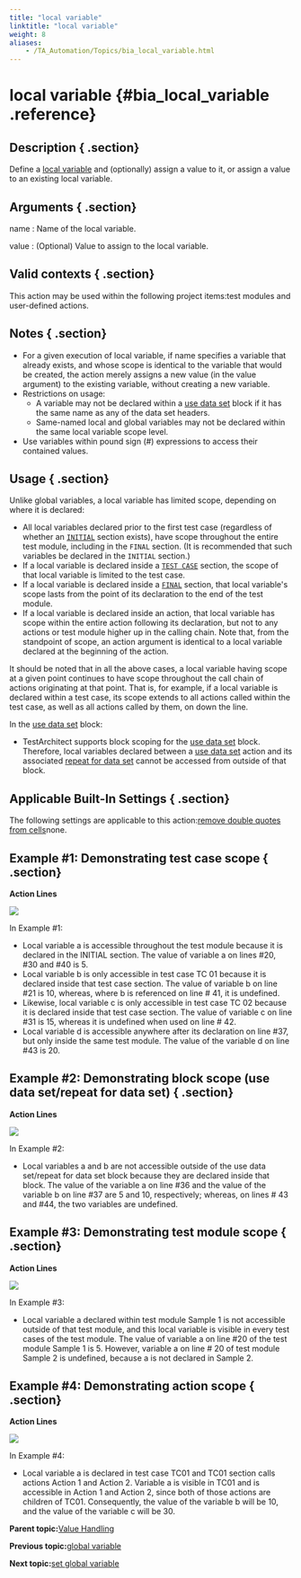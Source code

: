 ```yaml
--- 
title: "local variable"
linktitle: "local variable"
weight: 8
aliases: 
    - /TA_Automation/Topics/bia_local_variable.html
---
```

# local variable {#bia_local_variable .reference}

## Description { .section}

Define a [local variable](The_test_language_variables.html) and \(optionally\) assign a value to it, or assign a value to an existing local variable.

## Arguments { .section}

name
:   Name of the local variable.

value
:   \(Optional\) Value to assign to the local variable.

## Valid contexts { .section}

This action may be used within the following project items:test modules and user-defined actions.

## Notes { .section}

-   For a given execution of local variable, if name specifies a variable that already exists, and whose scope is identical to the variable that would be created, the action merely assigns a new value \(in the value argument\) to the existing variable, without creating a new variable.
-   Restrictions on usage:
    -   A variable may not be declared within a [use data set](bia_use_data_set.html) block if it has the same name as any of the data set headers.
    -   Same-named local and global variables may not be declared within the same local variable scope level.
-   Use variables within pound sign \(\#\) expressions to access their contained values.

## Usage { .section}

Unlike global variables, a local variable has limited scope, depending on where it is declared:

-   All local variables declared prior to the first test case \(regardless of whether an [`INITIAL`](bia_initial.html) section exists\), have scope throughout the entire test module, including in the `FINAL` section. \(It is recommended that such variables be declared in the `INITIAL` section.\)
-   If a local variable is declared inside a [`TEST CASE`](bia_test_case.html) section, the scope of that local variable is limited to the test case.
-   If a local variable is declared inside a [`FINAL`](bia_final.html) section, that local variable's scope lasts from the point of its declaration to the end of the test module.
-   If a local variable is declared inside an action, that local variable has scope within the entire action following its declaration, but not to any actions or test module higher up in the calling chain. Note that, from the standpoint of scope, an action argument is identical to a local variable declared at the beginning of the action.

It should be noted that in all the above cases, a local variable having scope at a given point continues to have scope throughout the call chain of actions originating at that point. That is, for example, if a local variable is declared within a test case, its scope extends to all actions called within the test case, as well as all actions called by them, on down the line.

In the [use data set](bia_use_data_set.html) block:

-   TestArchitect supports block scoping for the [use data set](bia_use_data_set.html) block. Therefore, local variables declared between a [use data set](bia_use_data_set.html) action and its associated [repeat for data set](bia_repeat_for_data_set.html) cannot be accessed from outside of that block.

## Applicable Built-In Settings { .section}

The following settings are applicable to this action:[remove double quotes from cells](bis_remove_double_quotes_from_cells.html)none.

## Example \#1: Demonstrating test case scope { .section}

**Action Lines**

![](../Images/bia_local_variable_test_case_scope_pgm.png)

In Example \#1:

-   Local variable a is accessible throughout the test module because it is declared in the INITIAL section. The value of variable a on lines \#20, \#30 and \#40 is 5.
-   Local variable b is only accessible in test case TC 01 because it is declared inside that test case section. The value of variable b on line \#21 is 10, whereas, where b is referenced on line \# 41, it is undefined.
-   Likewise, local variable c is only accessible in test case TC 02 because it is declared inside that test case section. The value of variable c on line \#31 is 15, whereas it is undefined when used on line \# 42.
-   Local variable d is accessible anywhere after its declaration on line \#37, but only inside the same test module. The value of the variable d on line \#43 is 20.

## Example \#2: Demonstrating block scope \(use data set/repeat for data set\) { .section}

**Action Lines**

![](../Images/bia_local_variable_block_scope_pgm.png)

In Example \#2:

-   Local variables a and b are not accessible outside of the use data set/repeat for data set block because they are declared inside that block. The value of the variable a on line \#36 and the value of the variable b on line \#37 are 5 and 10, respectively; whereas, on lines \# 43 and \#44, the two variables are undefined.

## Example \#3: Demonstrating test module scope { .section}

**Action Lines**

![](../Images/bia_local_variable_test_module_scope_pgm.png)

In Example \#3:

-   Local variable a declared within test module Sample 1 is not accessible outside of that test module, and this local variable is visible in every test cases of the test module. The value of variable a on line \#20 of the test module Sample 1 is 5. However, variable a on line \# 20 of test module Sample 2 is undefined, because a is not declared in Sample 2.

## Example \#4: Demonstrating action scope { .section}

**Action Lines**

![](../Images/bia_local_variable_action_scope_pgm.png)

In Example \#4:

-   Local variable a is declared in test case TC01 and TC01 section calls actions Action 1 and Action 2. Variable a is visible in TC01 and is accessible in Action 1 and Action 2, since both of those actions are children of TC01. Consequently, the value of the variable b will be 10, and the value of the variable c will be 30.

**Parent topic:**[Value Handling](../../TA_Automation/Topics/bia_Value_handling.html)

**Previous topic:**[global variable](../../TA_Automation/Topics/bia_global_variable.html)

**Next topic:**[set global variable](../../TA_Automation/Topics/bia_set_global_variable.html)

